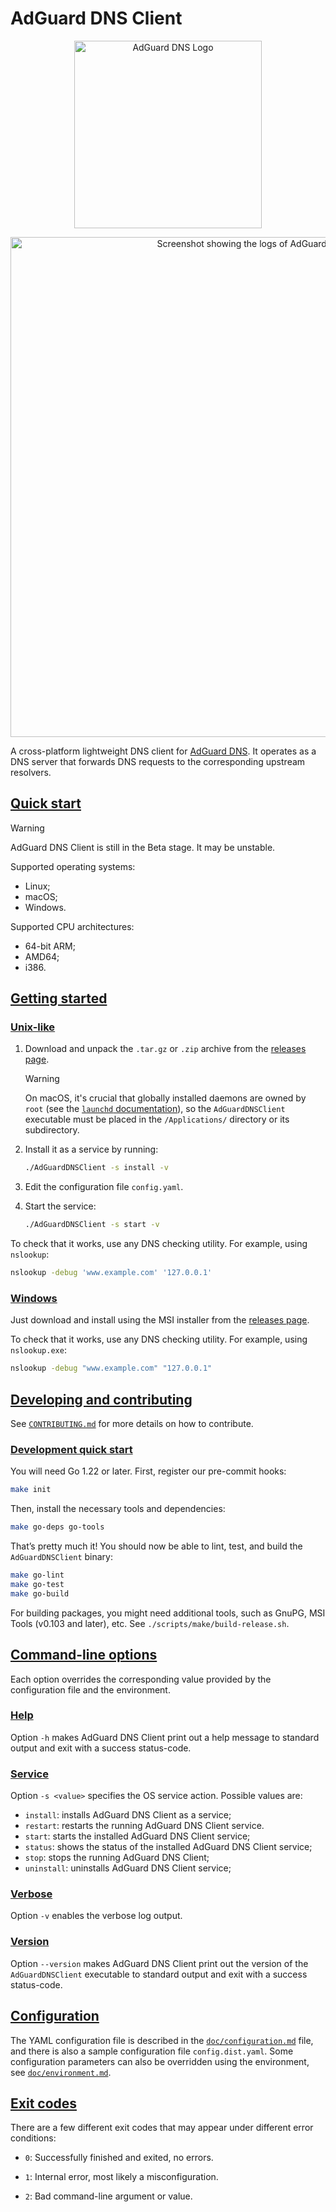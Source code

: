 # AdGuard DNS Client

<div align="center">
    <picture>
        <source media="(prefers-color-scheme: dark)" srcset="https://cdn.adtidy.org/website/images/AdGuardDNS_light.svg">
        <img alt="AdGuard DNS Logo" src="https://cdn.adtidy.org/website/images/AdGuardDNS_black.svg" width="300px"/>
    </picture>
</div>

<p align="center">
    <img alt="Screenshot showing the logs of AdGuard DNS Client" src="https://cdn.adtidy.org/content/illustrations/adguard_dns_client.png" width="800"/>
</p>

A cross-platform lightweight DNS client for [AdGuard DNS]. It operates as a DNS server that forwards DNS requests to the corresponding upstream resolvers.

[AdGuard DNS]: https://adguard-dns.io

## <a href="#start" id="start" name="start">Quick start</a>

> [!WARNING]
> AdGuard DNS Client is still in the Beta stage. It may be unstable.

Supported operating systems:

- Linux;
- macOS;
- Windows.

Supported CPU architectures:

- 64-bit ARM;
- AMD64;
- i386.

## <a href="#start-basic" id="start-basic" name="start-basic">Getting started</a>

### <a href="#start-basic-unix" id="start-basic-unix" name="start-basic-unix">Unix-like</a>

1. Download and unpack the `.tar.gz` or `.zip` archive from the [releases page][releases].

    > [!WARNING]
    > On macOS, it's crucial that globally installed daemons are owned by `root` (see the [`launchd` documentation][launchd-requirements]), so the `AdGuardDNSClient` executable must be placed in the `/Applications/` directory or its subdirectory.

2. Install it as a service by running:

    ```sh
    ./AdGuardDNSClient -s install -v
    ```

3. Edit the configuration file `config.yaml`.

4. Start the service:

    ```sh
    ./AdGuardDNSClient -s start -v
    ```

To check that it works, use any DNS checking utility. For example, using `nslookup`:

```sh
nslookup -debug 'www.example.com' '127.0.0.1'
```

[launchd-requirements]: https://developer.apple.com/library/archive/documentation/MacOSX/Conceptual/BPSystemStartup/Chapters/CreatingLaunchdJobs.html
[releases]: https://github.com/AdguardTeam/AdGuardDNSClient/releases

### <a href="#start-basic-win" id="start-basic-win" name="start-basic-win">Windows</a>

Just download and install using the MSI installer from the [releases page][releases].

To check that it works, use any DNS checking utility. For example, using `nslookup.exe`:

```sh
nslookup -debug "www.example.com" "127.0.0.1"
```

## <a href="#dev" id="dev" name="dev">Developing and contributing</a>

See [`CONTRIBUTING.md`][contr] for more details on how to contribute.

[contr]: ./CONTRIBUTING.md

### <a href="#dev-start" id="dev-start" name="dev-start">Development quick start</a>

You will need Go 1.22 or later. First, register our pre-commit hooks:

```sh
make init
```

Then, install the necessary tools and dependencies:

```sh
make go-deps go-tools
```

That’s pretty much it! You should now be able to lint, test, and build the `AdGuardDNSClient` binary:

```sh
make go-lint
make go-test
make go-build
```

For building packages, you might need additional tools, such as GnuPG, MSI Tools (v0.103 and later), etc. See `./scripts/make/build-release.sh`.

## <a href="#opts" id="opts" name="opts">Command-line options</a>

Each option overrides the corresponding value provided by the configuration file
and the environment.

### <a href="#opts-help" id="opts-help" name="opts-help">Help</a>

Option `-h` makes AdGuard DNS Client print out a help message to standard output and exit with a success status-code.

### <a href="#opts-service" id="opts-service" name="opts-service">Service</a>

Option `-s <value>` specifies the OS service action. Possible values are:

- `install`: installs AdGuard DNS Client as a service;
- `restart`: restarts the running AdGuard DNS Client service.
- `start`: starts the installed AdGuard DNS Client service;
- `status`: shows the status of the installed AdGuard DNS Client service;
- `stop`: stops the running AdGuard DNS Client;
- `uninstall`: uninstalls AdGuard DNS Client service;

### <a href="#opts-verbose" id="opts-verbose" name="opts-verbose">Verbose</a>

Option `-v` enables the verbose log output.

### <a href="#opts-version" id="opts-version" name="opts-version">Version</a>

Option `--version` makes AdGuard DNS Client print out the version of the `AdGuardDNSClient` executable to standard output and exit with a success status-code.

## <a href="#conf" id="conf" name="conf">Configuration</a>

The YAML configuration file is described in the [`doc/configuration.md`] file, and there is also a sample configuration file `config.dist.yaml`. Some configuration parameters can also be overridden using the environment, see [`doc/environment.md`].

[`doc/configuration.md`]: doc/configuration.md
[`doc/environment.md`]:   doc/environment.md

## <a href="#exit-codes" id="exit-codes" name="exit-codes">Exit codes</a>

There are a few different exit codes that may appear under different error conditions:

- `0`: Successfully finished and exited, no errors.

- `1`: Internal error, most likely a misconfiguration.

- `2`: Bad command-line argument or value.
